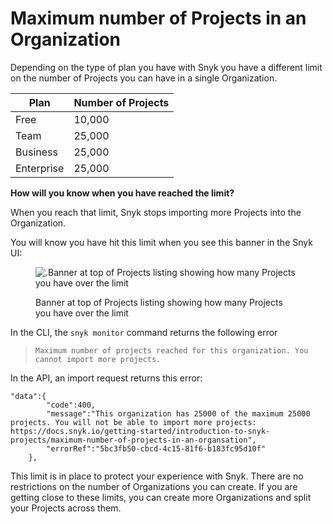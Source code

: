 # Maximum number of Projects in an Organization

Depending on the type of plan you have with Snyk you have a different limit on the number of Projects you can have in a single Organization.

| Plan       | Number of Projects |
| ---------- | ------------------ |
| Free       | 10,000             |
| Team       | 25,000             |
| Business   | 25,000             |
| Enterprise | 25,000             |

**How will you know when you have reached the limit?**

When you reach that limit, Snyk stops importing more Projects into the Organization.

You will know you have hit this limit when you see this banner in the Snyk UI:

<figure><img src="../../.gitbook/assets/Maximum number of projects.png" alt=".Banner at top of Projects listing showing how many Projects you have over the limit"><figcaption><p>Banner at top of Projects listing showing how many Projects you have over the limit</p></figcaption></figure>

In the CLI, the `snyk monitor` command returns the following error

> `Maximum number of projects reached for this organization. You cannot import more projects.`

In the API, an import request returns this error:

```
"data":{
        "code":400,
        "message":"This organization has 25000 of the maximum 25000 projects. You will not be able to import more projects: https://docs.snyk.io/getting-started/introduction-to-snyk-projects/maximum-number-of-projects-in-an-organsation",
        "errorRef":"5bc3fb50-cbcd-4c15-81f6-b183fc95d10f"
    },
```

This limit is in place to protect your experience with Snyk. There are no restrictions on the number of Organizations you can create. If you are getting close to these limits, you can create more Organizations and split your Projects across them.
